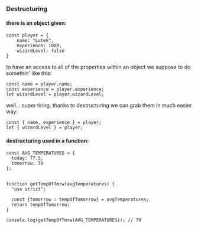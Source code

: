 ### Destructuring 
#### there is an object given:
````
const player = {
    name: "Lutek",
    experience: 1000,
    wizardLevel: false 
}
````
to have an access to all of the properties within an object we suppose to do somethin' like this:
````
const name = player.name;
const experience = player.experience;
let wizardLevel = player.wizardLevel;
````
well... super tiring. thanks to destructuring we can grab them in much easier way:
````
const { name, experience } = player;
let { wizardLevel } = player;
````
#### destructuring used in a function:
````
const AVG_TEMPERATURES = {
  today: 77.5,
  tomorrow: 79
};


function getTempOfTmrw(avgTemperatures) {
  "use strict";
  
  const {tomorrow : tempOfTomorrow} = avgTemperatures; 
  return tempOfTomorrow;
}

console.log(getTempOfTmrw(AVG_TEMPERATURES)); // 79
````